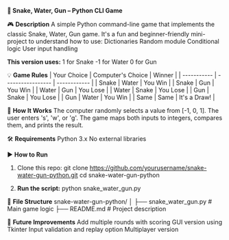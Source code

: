 ****🐍 Snake, Water, Gun – Python CLI Game****

🎮 **Description**
A simple Python command-line game that implements the classic Snake, Water, Gun game. It's a fun and beginner-friendly mini-project to understand how to use:
Dictionaries
Random module
Conditional logic
User input handling


**This version uses:**
1 for Snake
-1 for Water
0 for Gun


💡 **Game Rules**
| Your Choice | Computer's Choice | Winner       |
| ----------- | ----------------- | ------------ |
| Snake       | Water             | You Win      |
| Snake       | Gun               | You Win      |
| Water       | Gun               | You Lose     |
| Water       | Snake             | You Lose     |
| Gun         | Snake             | You Lose     |
| Gun         | Water             | You Win      |
| Same        | Same              | It's a Draw! |


🧱 **How It Works**
The computer randomly selects a value from [-1, 0, 1].
The user enters 's', 'w', or 'g'.
The game maps both inputs to integers, compares them, and prints the result.


🛠 **Requirements**
 Python 3.x
 No external libraries


▶️ **How to Run**
1. Clone this repo:
git clone https://github.com/yourusername/snake-water-gun-python.git
cd snake-water-gun-python

2. **Run the script:**
python snake_water_gun.py


📁 **File Structure**
snake-water-gun-python/
│
├── snake_water_gun.py   # Main game logic
├── README.md            # Project description


🚀 **Future Improvements**
Add multiple rounds with scoring
GUI version using Tkinter
Input validation and replay option
Multiplayer version
